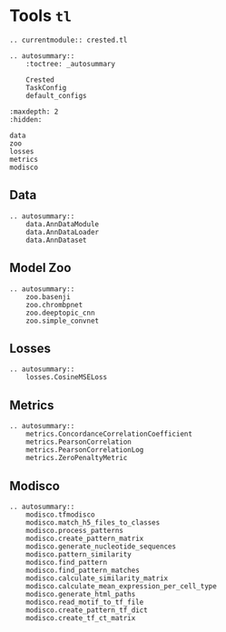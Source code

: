 # Tools `tl`

```{eval-rst}
.. currentmodule:: crested.tl
```

```{eval-rst}
.. autosummary::
    :toctree: _autosummary

    Crested
    TaskConfig
    default_configs
```

```{toctree}
:maxdepth: 2
:hidden:

data
zoo
losses
metrics
modisco
```

## Data

```{eval-rst}
.. autosummary::
    data.AnnDataModule
    data.AnnDataLoader
    data.AnnDataset
```

## Model Zoo

```{eval-rst}
.. autosummary::
    zoo.basenji
    zoo.chrombpnet
    zoo.deeptopic_cnn
    zoo.simple_convnet
```

## Losses

```{eval-rst}
.. autosummary::
    losses.CosineMSELoss
```

## Metrics

```{eval-rst}
.. autosummary::
    metrics.ConcordanceCorrelationCoefficient
    metrics.PearsonCorrelation
    metrics.PearsonCorrelationLog
    metrics.ZeroPenaltyMetric
```

## Modisco

```{eval-rst}
.. autosummary::
    modisco.tfmodisco
    modisco.match_h5_files_to_classes
    modisco.process_patterns
    modisco.create_pattern_matrix
    modisco.generate_nucleotide_sequences
    modisco.pattern_similarity
    modisco.find_pattern
    modisco.find_pattern_matches
    modisco.calculate_similarity_matrix
    modisco.calculate_mean_expression_per_cell_type
    modisco.generate_html_paths
    modisco.read_motif_to_tf_file
    modisco.create_pattern_tf_dict
    modisco.create_tf_ct_matrix
```
